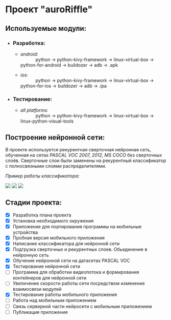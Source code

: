 <h1>Проект "auroRiffle"</h1>

<h2>Используемые модули:</h2>

<ul type="disk">
	<li>
		<h3> Разработка: </h3>
		<ul type="sycle">
			<li> 
				<p>
					<i> android: <br> &nbsp &nbsp &nbsp &nbsp &nbsp &nbsp </i> python -> python-kivy-framework -> linux-virtual-box -> python-for-android -> buildozer -> adb -> .apk 
				</p>
			</li>
			<li> 
				<p>
					<i> ios: <br> &nbsp &nbsp &nbsp &nbsp &nbsp &nbsp </i> python -> python-kivy-framework -> linux-virtual-box -> python-for-ios -> buildozer -> adb -> .ipa
				</p>
			</li>
		</ul>
	</li>
	<li>
		<h3> Тестирование: </h3>
		<ul type="sycle">
			<li>
				<p>
					<i> all platforms: <br> &nbsp &nbsp &nbsp &nbsp &nbsp &nbsp </i> python -> python-kivy-framework -> linux-virtual-box -> linux-python-visual-tools
				</p>		
			</li>
		</ul>
	</li>
</ul>

<h2>Построение нейронной сети:</h2>

<p> В проекте используется рекурентная сверточная нейронная сеть, обученная на сетах <i> PASCAL VOC 2007, 2012, MS COCO </i> без сверточных слоёв. Сверточные слои были заменены
	на рекурентный классификатор с полносвязными слоями распределителями. </p>

<p> <i> Пример работы классификатора: </i> </p>

<img src="https://i.ibb.co/8YxSqd0/1.png">
<img src="https://i.ibb.co/VMD48gZ/2.png">
<img src="https://i.ibb.co/hYGCZ6s/3.png">

<h2>Стадии проекта: </h2>

- [x] Разработка плана проекта
- [x] Установка необходимого окружения
- [x] Приложение для портирования программы на мобильные устройства
- [x] Пробная версия мобильного приложения
- [x] Написание классификатора для нейронной сети
- [x] Подгрузка сверточных и рекурентных слоев. Обьединение в нейронную сеть
- [x] Обучение нейронной сети на датасетах PASCAL VOC
- [x] Тестирование нейронной сети
- [ ] Программа для обработки видеопотока и формирования контейнеров для нейронной сети
- [ ] Увеличение скорости работы сети посредством изменение взаимосвязи модулей
- [X] Тестирование работы мобильного приложения
- [ ] Работа над мобильным приложением
- [ ] Связь серверной части нейросети с мобильным приложением
- [ ] Публикация приложения
